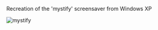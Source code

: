 Recreation of the 'mystify' screensaver from Windows XP


![mystify](https://user-images.githubusercontent.com/11184076/152663954-60f63ae6-f3d7-4e18-a979-7b372ac1e279.jpg)
